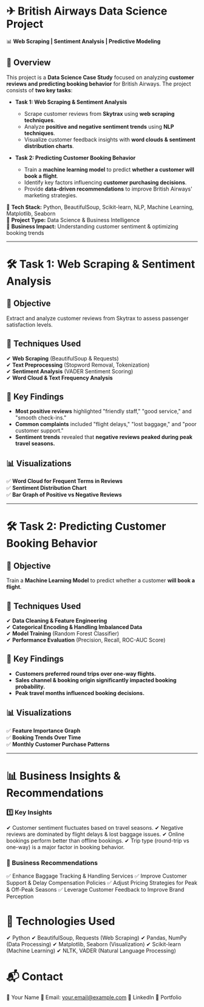 # ✈ British Airways Data Science Project  
📊 **Web Scraping | Sentiment Analysis | Predictive Modeling**


## 📌 Overview  
This project is a **Data Science Case Study** focused on analyzing **customer reviews and predicting booking behavior** for British Airways. The project consists of **two key tasks**:

- **Task 1: Web Scraping & Sentiment Analysis**  
  - Scrape customer reviews from **Skytrax** using **web scraping techniques**.  
  - Analyze **positive and negative sentiment trends** using **NLP techniques**.  
  - Visualize customer feedback insights with **word clouds & sentiment distribution charts**.

- **Task 2: Predicting Customer Booking Behavior**  
  - Train a **machine learning model** to predict **whether a customer will book a flight**.  
  - Identify key factors influencing **customer purchasing decisions**.  
  - Provide **data-driven recommendations** to improve British Airways' marketing strategies.

🔹 **Tech Stack:** Python, BeautifulSoup, Scikit-learn, NLP, Machine Learning, Matplotlib, Seaborn  
🔹 **Project Type:** Data Science & Business Intelligence  
🔹 **Business Impact:** Understanding customer sentiment & optimizing booking trends  

---

# 🛠 Task 1: Web Scraping & Sentiment Analysis

## 🔹 Objective  
Extract and analyze customer reviews from Skytrax to assess passenger satisfaction levels.

## 🔹 Techniques Used  
✔ **Web Scraping** (BeautifulSoup & Requests)  
✔ **Text Preprocessing** (Stopword Removal, Tokenization)  
✔ **Sentiment Analysis** (VADER Sentiment Scoring)  
✔ **Word Cloud & Text Frequency Analysis**  

## 🔹 Key Findings  
- **Most positive reviews** highlighted "friendly staff," "good service," and "smooth check-ins."  
- **Common complaints** included "flight delays," "lost baggage," and "poor customer support."  
- **Sentiment trends** revealed that **negative reviews peaked during peak travel seasons.**  

## 📊 Visualizations  
✅ **Word Cloud for Frequent Terms in Reviews**  
✅ **Sentiment Distribution Chart**  
✅ **Bar Graph of Positive vs Negative Reviews**  


---

# 🛠 Task 2: Predicting Customer Booking Behavior

## 🔹 Objective  
Train a **Machine Learning Model** to predict whether a customer **will book a flight**.

## 🔹 Techniques Used  
✔ **Data Cleaning & Feature Engineering**  
✔ **Categorical Encoding & Handling Imbalanced Data**  
✔ **Model Training** (Random Forest Classifier)  
✔ **Performance Evaluation** (Precision, Recall, ROC-AUC Score)  

## 🔹 Key Findings  
- **Customers preferred round trips over one-way flights.**  
- **Sales channel & booking origin significantly impacted booking probability.**  
- **Peak travel months influenced booking decisions.**  

## 📊 Visualizations  
✅ **Feature Importance Graph**  
✅ **Booking Trends Over Time**  
✅ **Monthly Customer Purchase Patterns**  


---

# 📊 Business Insights & Recommendations

### 1️⃣ Key Insights

✔ Customer sentiment fluctuates based on travel seasons.
✔ Negative reviews are dominated by flight delays & lost baggage issues.
✔ Online bookings perform better than offline bookings.
✔ Trip type (round-trip vs one-way) is a major factor in booking behavior.

### 🔹 Business Recommendations

✅ Enhance Baggage Tracking & Handling Services
✅ Improve Customer Support & Delay Compensation Policies
✅ Adjust Pricing Strategies for Peak & Off-Peak Seasons
✅ Leverage Customer Feedback to Improve Brand Perception


# 🔧 Technologies Used

✔ Python
✔ BeautifulSoup, Requests (Web Scraping)
✔ Pandas, NumPy (Data Processing)
✔ Matplotlib, Seaborn (Visualization)
✔ Scikit-learn (Machine Learning)
✔ NLTK, VADER (Natural Language Processing)


# 📬 Contact

👤 Your Name
📧 Email: your.email@example.com
🔗 LinkedIn
📂 Portfolio
